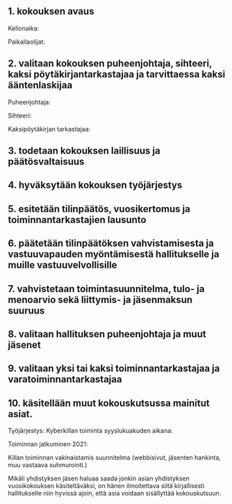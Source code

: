## 1. kokouksen avaus

Kellonaika:

Paikallaolijat: 
## 2. valitaan kokouksen puheenjohtaja, sihteeri, kaksi pöytäkirjantarkastajaa ja tarvittaessa kaksi ääntenlaskijaa
Puheenjohtaja:

Sihteeri:

Kaksipöytäkirjan tarkastajaa:

## 3. todetaan kokouksen laillisuus ja päätösvaltaisuus
## 4. hyväksytään kokouksen työjärjestys
## 5. esitetään tilinpäätös, vuosikertomus ja toiminnantarkastajien lausunto
## 6. päätetään tilinpäätöksen vahvistamisesta ja vastuuvapauden myöntämisestä hallitukselle ja muille vastuuvelvollisille
## 7. vahvistetaan toimintasuunnitelma, tulo- ja menoarvio sekä liittymis- ja jäsenmaksun suuruus
## 8. valitaan hallituksen puheenjohtaja ja muut jäsenet
## 9. valitaan yksi tai kaksi toiminnantarkastajaa ja varatoiminnantarkastajaa
## 10. käsitellään muut kokouskutsussa mainitut asiat.

Työjärjestys:
Kyberkillan toiminta syyslukuakuden aikana:

Toiminnan jatkuminen 2021:

Killan toiminnan vakinaistamis suunnitelma (webbisivut, jäsenten hankinta, muu vastaava suhmurointi.)

Mikäli yhdistyksen jäsen haluaa saada jonkin asian yhdistyksen vuosikokouksen käsiteltäväksi, on hänen ilmoitettava siitä kirjallisesti hallitukselle niin hyvissä ajoin, että asia voidaan sisällyttää kokouskutsuun.
